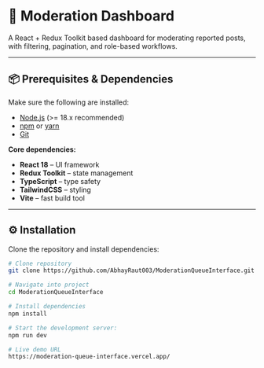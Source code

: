 # 🚀 Moderation Dashboard  

A React + Redux Toolkit based dashboard for moderating reported posts, with filtering, pagination, and role-based workflows.  

---

## 📦 Prerequisites & Dependencies  

Make sure the following are installed:  

- [Node.js](https://nodejs.org/) (>= 18.x recommended)  
- [npm](https://www.npmjs.com/) or [yarn](https://yarnpkg.com/)  
- [Git](https://git-scm.com/)  

**Core dependencies:**  
- **React 18** – UI framework  
- **Redux Toolkit** – state management  
- **TypeScript** – type safety  
- **TailwindCSS** – styling  
- **Vite** – fast build tool  

---

## ⚙️ Installation  

Clone the repository and install dependencies:  

```bash
# Clone repository
git clone https://github.com/AbhayRaut003/ModerationQueueInterface.git

# Navigate into project
cd ModerationQueueInterface

# Install dependencies
npm install

# Start the development server:
npm run dev

# Live demo URL
https://moderation-queue-interface.vercel.app/